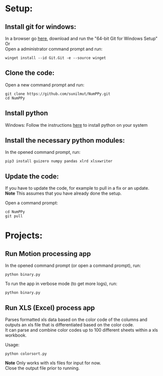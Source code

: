 # Setup:
## Install git for windows:
In a browser go [here](https://git-scm.com/download/win), download and
run the "64-bit Git for Windows Setup"<br/>
Or<br/>
Open a administrator command prompt and run:

```
winget install --id Git.Git -e --source winget
```

## Clone the code:
Open a new command prompt and run:

```
git clone https://github.com/sunilmut/NumPPy.git
cd NumPPy
```

## Install python
Windows:
Follow the instructions [here](https://docs.microsoft.com/en-us/windows/python/scripting) to install python
on your system

## Install the necessary python modules:
In the opened command prompt, run:

```
pip3 install guizero numpy pandas xlrd xlsxwriter
```

## Update the code:
If you have to update the code, for example to pull in a fix or an update.<br/>
**Note**
This assumes that you have already done the setup.<br/>

Open a command prompt:
```
cd NumPPy
git pull
```

# Projects:
## Run Motion processing app
In the opened command prompt (or open a command prompt), run:
```
python binary.py
```

To run the app in verbose mode (to get more logs), run:
```
python binary.py
```

## Run XLS (Excel) process app
Parses formatted xls data based on the color code of the columns
and outputs an xls file that is differentiated based on the color code.<br/>
It can parse and combine color codes up to 100 different sheets
within a xls workbook.

Usage:
```
python colorsort.py
```

**Note**
Only works with xls files for input for now.<br/>
Close the output file prior to running.

